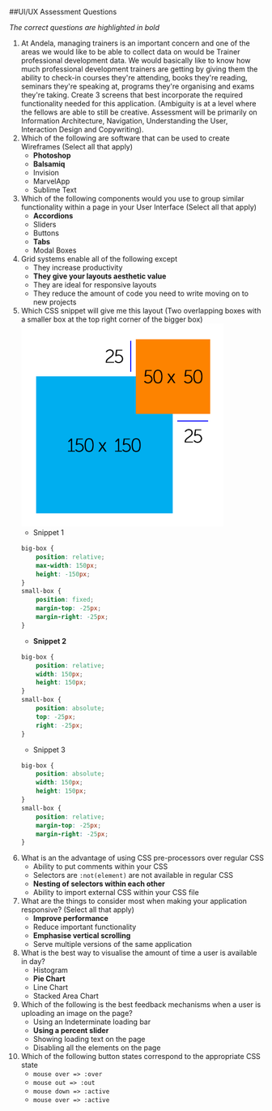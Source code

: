 ##UI/UX Assessment Questions

_The correct questions are highlighted in bold_

1. At Andela, managing trainers is an important concern and one of the areas we would like to be able to collect data on would be Trainer professional development data. We would basically like to know how much professional development trainers are getting by giving them the ability to check-in courses they're attending, books they're reading, seminars they're speaking at, programs they're organising and exams they're taking. Create 3 screens that best incorporate the required functionality needed for this application. (Ambiguity is at a level where the fellows are able to still be creative. Assessment will be primarily on Information Architecture, Navigation, Understanding the User, Interaction Design and Copywriting).
2. Which of the following are software that can be used to create Wireframes (Select all that apply)
	- **Photoshop**
	- **Balsamiq**
	- Invision
	- MarvelApp
	- Sublime Text
3. Which of the following components would you use to group similar functionality within a page in your User Interface (Select all that apply)
	- **Accordions**
	- Sliders
	- Buttons
	- **Tabs**
	- Modal Boxes
4. Grid systems enable all of the following except
	- They increase productivity
	- **They give your layouts aesthetic value**
	- They are ideal for responsive layouts
	- They reduce the amount of code you need to write moving on to new projects
5. Which CSS snippet will give me this layout (Two overlapping boxes with a smaller box at the top right corner of the bigger box)
![CSS Task Diagram](/ui-ux/images/diagram_1.png)
	- Snippet 1
	```css
	big-box {
    	position: relative;
    	max-width: 150px;
    	height: -150px;
	}
	small-box {
		position: fixed;
		margin-top: -25px;
    	margin-right: -25px;
	}
	```
	- **Snippet 2**
	```css
	big-box {
    	position: relative;
    	width: 150px;
    	height: 150px;
	}
	small-box {
		position: absolute;
		top: -25px;
    	right: -25px;
	}
	```
	- Snippet 3
	```css
	big-box {
    	position: absolute;
    	width: 150px;
    	height: 150px;
	}
	small-box {
		position: relative;
		margin-top: -25px;
    	margin-right: -25px;
	}
	```
6. What is an the advantage of using CSS pre-processors over regular CSS
	- Ability to put comments within your CSS
	- Selectors are `:not(element)` are not available in regular CSS
	- **Nesting of selectors within each other**
	- Ability to import external CSS within your CSS file
7. What are the things to consider most when making your application responsive? (Select all that apply)
	- **Improve performance**
	- Reduce important functionality
	- **Emphasise vertical scrolling**
	- Serve multiple versions of the same application
8. What is the best way to visualise the amount of time a user is available in day?
	- Histogram
	- **Pie Chart**
	- Line Chart
	- Stacked Area Chart
9. Which of the following is the best feedback mechanisms when a user is uploading an image on the page?
	- Using an Indeterminate loading bar
	- **Using a percent slider**
	- Showing loading text on the page
	- Disabling all the elements on the page
10. Which of the following button states correspond to the appropriate CSS state
	- `mouse over => :over `
	- `mouse out => :out`
	- `mouse down => :active`
	- `mouse over => :active`
